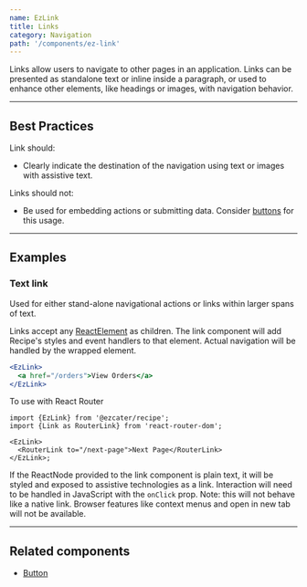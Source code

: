 ```yaml
---
name: EzLink
title: Links
category: Navigation
path: '/components/ez-link'
---
```


Links allow users to navigate to other pages in an application. Links can be presented as standalone text or inline inside a paragraph, or used to enhance other elements, like headings or images, with navigation behavior.

---

## Best Practices

Link should:

- Clearly indicate the destination of the navigation using text or images with assistive text.

Links should not:

- Be used for embedding actions or submitting data. Consider [buttons](/components/ez-button) for this usage.

---

## Examples

### Text link

Used for either stand-alone navigational actions or links within larger spans of text.

Links accept any [ReactElement](https://flow.org/en/docs/react/types/#toc-react-element) as children. The link component will add Recipe's styles and event handlers to that element. Actual navigation will be handled by the wrapped element.

```jsx
<EzLink>
  <a href="/orders">View Orders</a>
</EzLink>
```

To use with React Router

```tsx
import {EzLink} from '@ezcater/recipe';
import {Link as RouterLink} from 'react-router-dom';

<EzLink>
  <RouterLink to="/next-page">Next Page</RouterLink>
</EzLink>;
```

If the ReactNode provided to the link component is plain text, it will be styled and exposed to assistive technologies as a link. Interaction will need to be handled in JavaScript with the `onClick` prop. Note: this will not behave like a native link. Browser features like context menus and open in new tab will not be available.

---

## Related components

- [Button](/components/ez-button)
